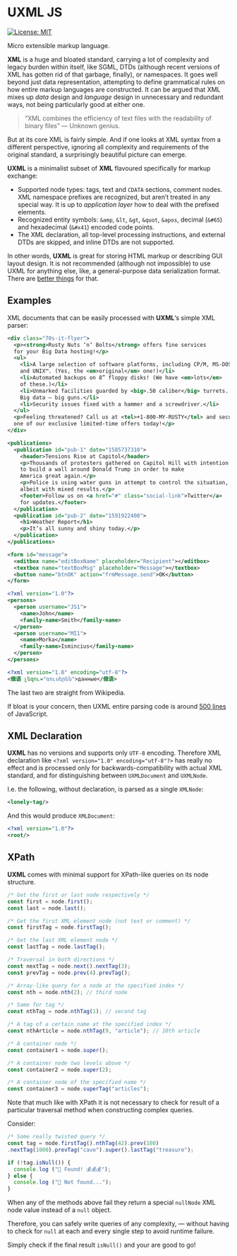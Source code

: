 UXML JS
=======

[![License: MIT](https://img.shields.io/badge/License-MIT-green.svg)](https://opensource.org/licenses/MIT)

Micro extensible markup language.

**XML** is a huge and bloated standard, carrying a lot of complexity and legacy burden within itself, like SGML, DTDs (although recent versions of XML has gotten rid of that garbage, finally), or namespaces. It goes well beyond just data representation, attempting to define grammatical rules on how entire markup languages are constructed. It can be argued that XML mixes up *data* design and *language* design in unnecessary and redundant ways, not being particularly good at either one.

> ”XML combines the efficiency of text files with the readability of binary files”
> — Unknown genius.

But at its core XML is fairly simple. And if one looks at XML syntax from a different perspective, ignoring all complexity and requirements of the original standard, a surprisingly beautiful picture can emerge.

**UXML** is a minimalist subset of **XML** flavoured specifically for markup exchange:

  * Supported node types: tags, text and `CDATA` sections, comment nodes. XML namespace prefixes are recognized, but aren’t treated in any special way. It is up to *application layer* how to deal with the prefixed elements.
  * Recognized entity symbols: `&amp`, `&lt`, `&gt`, `&quot`, `&apos`, decimal (`&#65`) and hexadecimal (`&#x41`) encoded code points.
  * The XML declaration, all top-level processing instructions, and external DTDs are skipped, and inline DTDs are not supported.

In other words, **UXML** is great for storing HTML markup or describing GUI layout design. It is not recommended (although not impossible) to use UXML for anything else, like, a general-purpose data serialization format. There are [better things](https://github.com/garnetius/uson-js) for that.

## Examples

XML documents that can be easily processed with **UXML**‘s simple XML parser:

```xml
<div class="70s-it-flyer">
  <p><strong>Rusty Nuts ‘n‘ Bolts</strong> offers fine services
  for your Big Data hosting!</p>
  <ul>
    <li>A large selection of software platforms, including CP/M, MS-DOS,
    and UNIX™. (Yes, the <em>original</em> one!)</li>
    <li>Automated backups on 8” floppy disks! (We have <em>lots</em>
    of these.)</li>
    <li>Unmarked facilities guarded by <big>.50 caliber</big> turrets.
    Big data — big guns.</li>
    <li>Security issues fixed with a hammer and a screwdriver.</li>
  </ul>
  <p>Feeling threatened? Call us at <tel>+1-800-MY-RUSTY</tel> and secure
  one of our exclusive limited-time offers today!</p>
</div>
```

```xml
<publications>
  <publication id="pub-1" date="1585737310">
    <header>Tensions Rise at Capitol</header>
    <p>Thousands of protesters gathered on Capitol Hill with intention
    to build a wall around Donald Trump in order to make
    America great again.</p>
    <p>Police is using water guns in attempt to control the situation,
    albeit with mixed results.</p>
    <footer>Follow us on <a href="#" class="social-link">Twitter</a>
    for updates.</footer>
  </publication>
  <publication id="pub-2" date="1591922408">
    <h1>Weather Report</h1>
    <p>It’s all sunny and shiny today.</p>
  </publication>
</publications>
```

```xml
<form id="message">
  <editbox name="editBoxName" placeholder="Recipient"></editbox>
  <textbox name="textBoxMsg" placeholder="Message"></textbox>
  <button name="btnOK" action="frmMessage.send">OK</button>
</form>
```

```xml
<?xml version="1.0"?>
<persons>
  <person username="JS1">
    <name>John</name>
    <family-name>Smith</family-name>
  </person>
  <person username="MI1">
    <name>Morka</name>
    <family-name>Ismincius</family-name>
  </person>
</persons>
```

```xml
<?xml version="1.0" encoding="utf-8"?>
<俄语 լեզու="ռուսերեն">данные</俄语>
```

The last two are straight from Wikipedia.

If bloat is your concern, then UXML entire parsing code is around [500 lines](https://github.com/garnetius/uxml-js/blob/master/uxml.mjs#L490) of JavaScript.

## XML Declaration

**UXML** has no versions and supports only `UTF-8` encoding. Therefore XML declaration like `<?xml version="1.0" encoding="utf-8"?>` has really no effect and is processed only for backwards-compatibility with actual XML standard, and for distinguishing between `UXMLDocument` and `UXMLNode`.

I.e. the following, without declaration, is parsed as a single `XMLNode`:

```xml
<lonely-tag/>
```

And this would produce `XMLDocument`:

```xml
<?xml version="1.0"?>
<root/>
```

## XPath

**UXML** comes with minimal support for XPath-like queries on its node structure.

```js
/* Get the first or last node respectively */
const first = node.first();
const last = node.last();

/* Get the first XML element node (not text or comment) */
const firstTag = node.firstTag();

/* Get the last XML element node */
const lastTag = node.lastTag();

/* Traversal in both directions */
const nextTag = node.next().nextTag(3);
const prevTag = node.prev(4).prevTag();

/* Array-like query for a node at the specified index */
const nth = node.nth(2); // third node

/* Same for tag */
const nthTag = node.nthTag(1); // second tag

/* A tag of a certain name at the specified index */
const nthArticle = node.nthTag(9, "article"); // 10th article

/* A container node */
const container1 = node.super();

/* A container node two levels above */
const container2 = node.super(2);

/* A container node of the specified name */
const container3 = node.superTag("articles");
```

Note that much like with XPath it is not necessary to check for result of a particular traversal method when constructing complex queries.

Consider:

```js
/* Some really twisted query */
const tag = node.firstTag().nthTag(42).prev(100)
.nextTag(1000).prevTag("cave").super().lastTag("treasure");

if (!tag.isNull()) {
  console.log ("👑 Found! 💰💰💰");
} else {
  console.log ("🙁 Not found...");
}
```

When any of the methods above fail they return a special `nullNode` XML node value instead of a `null` object.

Therefore, you can safely write queries of any complexity, — without having to check for `null` at each and every single step to avoid runtime failure.

Simply check if the final result `isNull()` and your are good to go!
